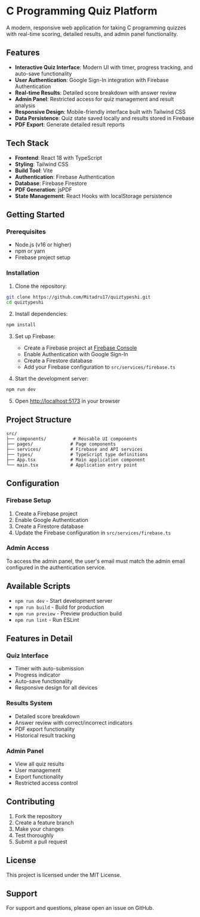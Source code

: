 # C Programming Quiz Platform

A modern, responsive web application for taking C programming quizzes with real-time scoring, detailed results, and admin panel functionality.

## Features

- **Interactive Quiz Interface**: Modern UI with timer, progress tracking, and auto-save functionality
- **User Authentication**: Google Sign-In integration with Firebase Authentication
- **Real-time Results**: Detailed score breakdown with answer review
- **Admin Panel**: Restricted access for quiz management and result analysis
- **Responsive Design**: Mobile-friendly interface built with Tailwind CSS
- **Data Persistence**: Quiz state saved locally and results stored in Firebase
- **PDF Export**: Generate detailed result reports

## Tech Stack

- **Frontend**: React 18 with TypeScript
- **Styling**: Tailwind CSS
- **Build Tool**: Vite
- **Authentication**: Firebase Authentication
- **Database**: Firebase Firestore
- **PDF Generation**: jsPDF
- **State Management**: React Hooks with localStorage persistence

## Getting Started

### Prerequisites

- Node.js (v16 or higher)
- npm or yarn
- Firebase project setup

### Installation

1. Clone the repository:
```bash
git clone https://github.com/Mitadru17/quiztypeshi.git
cd quiztypeshi
```

2. Install dependencies:
```bash
npm install
```

3. Set up Firebase:
   - Create a Firebase project at [Firebase Console](https://console.firebase.google.com/)
   - Enable Authentication with Google Sign-In
   - Create a Firestore database
   - Add your Firebase configuration to `src/services/firebase.ts`

4. Start the development server:
```bash
npm run dev
```

5. Open [http://localhost:5173](http://localhost:5173) in your browser

## Project Structure

```
src/
├── components/          # Reusable UI components
├── pages/              # Page components
├── services/           # Firebase and API services
├── types/              # TypeScript type definitions
├── App.tsx             # Main application component
└── main.tsx            # Application entry point
```

## Configuration

### Firebase Setup

1. Create a Firebase project
2. Enable Google Authentication
3. Create a Firestore database
4. Update the Firebase configuration in `src/services/firebase.ts`

### Admin Access

To access the admin panel, the user's email must match the admin email configured in the authentication service.

## Available Scripts

- `npm run dev` - Start development server
- `npm run build` - Build for production
- `npm run preview` - Preview production build
- `npm run lint` - Run ESLint

## Features in Detail

### Quiz Interface
- Timer with auto-submission
- Progress indicator
- Auto-save functionality
- Responsive design for all devices

### Results System
- Detailed score breakdown
- Answer review with correct/incorrect indicators
- PDF export functionality
- Historical result tracking

### Admin Panel
- View all quiz results
- User management
- Export functionality
- Restricted access control

## Contributing

1. Fork the repository
2. Create a feature branch
3. Make your changes
4. Test thoroughly
5. Submit a pull request

## License

This project is licensed under the MIT License.

## Support

For support and questions, please open an issue on GitHub. 